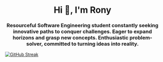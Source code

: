 
<div id="header" align = "center">
    <h1 align="center">Hi 🤝, I'm Rony</h1>
    <h3 align="center">Resourceful Software Engineering student constantly seeking innovative
        paths to conquer challenges. Eager to expand horizons and grasp new concepts. Enthusiastic 
        problem-solver, committed to turning ideas into reality.</h3>
</div>

[![GitHub Streak](https://streak-stats.demolab.com?user=Rony7v7&theme=github-dark-blue&hide_border=true&border_radius=0&mode=weekly&card_width=1000&background=00000000)](https://git.io/streak-stats)

<!--
**Rony7v7/Rony7v7** is a ✨ _special_ ✨ repository because its `README.md` (this file) appears on your GitHub profile.

Here are some ideas to get you started:

- 🔭 I’m currently working on ...
- 🌱 I’m currently learning ...
- 👯 I’m looking to collaborate on ...
- 🤔 I’m looking for help with ...
- 💬 Ask me about ...
- 📫 How to reach me: ...
- 😄 Pronouns: ...
- ⚡ Fun fact: ...
-->
